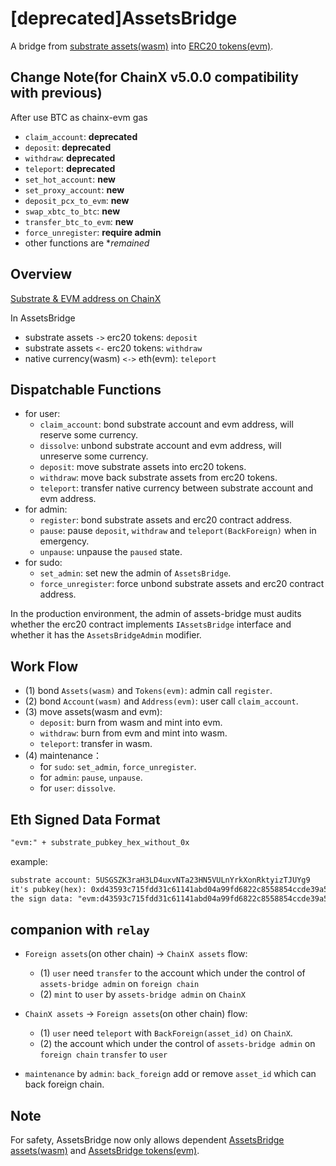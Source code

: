 # [deprecated]AssetsBridge
A bridge from [substrate assets(wasm)](../assets) into [ERC20 tokens(evm)](../../contracts/deprecated_AssetsBridgeErc20.sol).


## Change Note(for ChainX v5.0.0 compatibility with previous)
After use BTC as chainx-evm gas

- `claim_account`: **deprecated**
- `deposit`: **deprecated**
- `withdraw`: **deprecated**
- `teleport`: **deprecated**
- `set_hot_account`: **new**
- `set_proxy_account`: **new**
- `deposit_pcx_to_evm`: **new**
- `swap_xbtc_to_btc`: **new**
- `transfer_btc_to_evm`: **new**
- `force_unregister`: **require admin**
- other functions are **remained*

## Overview

[Substrate & EVM address on ChainX](../../docs/substrate_and_evm_address_on_chainx.md)

In AssetsBridge
- substrate assets `->` erc20 tokens: `deposit`
- substrate assets `<-` erc20 tokens: `withdraw`
- native currency(wasm) `<->` eth(evm): `teleport`

## Dispatchable Functions
- for user:
  - `claim_account`: bond substrate account and evm address, will reserve some currency.
  - `dissolve`: unbond substrate account and evm address, will unreserve some currency.
  - `deposit`: move substrate assets into erc20 tokens.
  - `withdraw`: move back substrate assets from erc20 tokens.
  - `teleport`: transfer native currency between substrate account and evm address.
- for admin:
  - `register`: bond substrate assets and erc20 contract address.
  - `pause`: pause `deposit`, `withdraw` and `teleport(BackForeign)` when in emergency.
  - `unpause`: unpause the `paused` state.
- for sudo:
  - `set_admin`: set new the admin of `AssetsBridge`.
  - `force_unregister`: force unbond substrate assets and erc20 contract address.

In the production environment, the admin of assets-bridge must audits whether the erc20 contract
implements `IAssetsBridge` interface and whether it has the `AssetsBridgeAdmin` modifier.


## Work Flow

- (1) bond `Assets(wasm)` and `Tokens(evm)`: admin call `register`.
- (2) bond `Account(wasm)` and `Address(evm)`: user call `claim_account`.
- (3) move assets(wasm and evm):
  - `deposit`: burn from wasm and mint into evm.
  - `withdraw`: burn from evm and mint into wasm.
  - `teleport`: transfer in wasm.
- (4) maintenance：
  - for `sudo`: `set_admin`, `force_unregister`.
  - for `admin`: `pause`, `unpause`.
  - for `user`: `dissolve`.

## Eth Signed Data Format

```txt
"evm:" + substrate_pubkey_hex_without_0x
```
example:

```txt
substrate account: 5USGSZK3raH3LD4uxvNTa23HN5VULnYrkXonRktyizTJUYg9
it's pubkey(hex): 0xd43593c715fdd31c61141abd04a99fd6822c8558854ccde39a5684e7a56da27d
the sign data: "evm:d43593c715fdd31c61141abd04a99fd6822c8558854ccde39a5684e7a56da27d"
```

## companion with `relay`
- `Foreign assets`(on other chain) -> `ChainX assets` flow:
  - (1) `user` need `transfer` to the account which under the control of `assets-bridge admin` on `foreign chain`
  - (2) `mint` to `user` by `assets-bridge admin` on `ChainX`

- `ChainX assets` -> `Foreign assets`(on other chain) flow:
  - (1) `user` need `teleport` with `BackForeign(asset_id)` on `ChainX`. 
  - (2) the account which under the control of `assets-bridge admin` on `foreign chain` `transfer` to `user`

- `maintenance` by `admin`: `back_foreign` add or remove `asset_id` which can back foreign chain.
## Note

For safety, AssetsBridge now only allows dependent 
[AssetsBridge assets(wasm)](../assets) and 
[AssetsBridge tokens(evm)](../../contracts/deprecated_AssetsBridgeErc20.sol).
